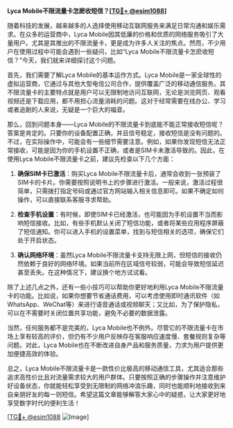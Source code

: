 **Lyca Mobile不限流量卡怎麽收短信？[[TG💪+ @esim1088](https://t.me/s/esim1088)]**

随着科技的发展，越来越多的人选择使用移动互联网服务来满足日常沟通和娱乐需求。在众多的运营商中，Lyca Mobile因其低廉的价格和优质的网络服务吸引了大量用户。尤其是其推出的不限流量卡，更是成为许多人关注的焦点。然而，不少用户在使用过程中可能会遇到一些疑问，比如“Lyca Mobile不限流量卡怎麽收短信？”今天，我们就来详细探讨这个问题。

首先，我们需要了解Lyca Mobile的基本运作方式。Lyca Mobile是一家全球性的虚拟运营商，它通过与其他大型电信公司合作，提供覆盖广泛的移动通信服务。其不限流量卡的主要特点就是用户可以无限制地访问互联网，无论是浏览网页、观看视频还是下载应用，都不用担心流量消耗的问题。这对于经常需要在线办公、学习或者追剧的人来说，无疑是一个巨大的福音。

那么，回到问题本身——Lyca Mobile的不限流量卡到底能不能正常接收短信呢？答案是肯定的。只要你的设备配置正确，并且信号稳定，接收短信是没有问题的。不过，在实际操作中，可能会有一些细节需要注意。例如，如果你发现短信无法正常接收，可能是因为你的手机设置不正确，或者是SIM卡未激活导致的。因此，在使用Lyca Mobile不限流量卡之前，建议先检查以下几个方面：

1. **确保SIM卡已激活**：购买Lyca Mobile不限流量卡后，通常会收到一张预装了SIM卡的卡片。你需要按照说明书上的步骤进行激活。一般来说，激活过程很简单，只需拨打指定号码或通过官方网站输入相关信息即可。如果不确定如何操作，可以直接联系客服寻求帮助。

2. **检查手机设置**：有时候，即使SIM卡已经激活，也可能因为手机设置不当而影响短信接收。比如，有些手机默认关闭了短信功能，或者将某些应用程序屏蔽了短信通知。你可以进入手机的设置菜单，找到与短信相关的选项，确保它们处于开启状态。

3. **确认网络环境**：虽然Lyca Mobile不限流量卡支持无限上网，但短信的接收仍然依赖于良好的网络环境。如果当前所在区域信号较弱，可能会导致短信延迟甚至丢失。在这种情况下，建议换个地方试试看。

除了上述几点之外，还有一些小技巧可以帮助你更好地利用Lyca Mobile不限流量卡的功能。比如说，如果你想要节省通话费用，可以考虑使用即时通讯软件（如WhatsApp、WeChat等）来进行语音通话或视频聊天；又比如，为了保护隐私，可以在不需要时关闭位置共享功能，避免不必要的数据泄露。

当然，任何服务都不是完美的，Lyca Mobile也不例外。尽管它的不限流量卡在市场上享有较高的评价，但仍有不少用户反映存在客服响应速度慢、套餐规则复杂等问题。对此，Lyca Mobile也在不断改进自身产品和服务质量，力求为用户提供更加便捷高效的体验。

总之，Lyca Mobile不限流量卡是一款性价比极高的移动通信工具，尤其适合那些追求高性价比且对流量需求较大的用户群体。只要按照正确的步骤操作并注意维护好设备状态，你就能轻松享受到无限制的网络冲浪乐趣，同时也能顺利地接收到来自亲朋好友的每一则短信。希望这篇文章能够解答大家心中的疑惑，让大家更好地享受数字时代的便利生活！

[[TG💪+ @esim1088](https://t.me/s/esim1088) ![Image](https://i.postimg.cc/4NQfJmqS/Snipaste-2025-05-13-00-14-12.png)]